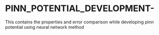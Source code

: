 # PINN_POTENTIAL_DEVELOPMENT-
This contains the properties and error comparison while developing pinn potential using neural network method 
